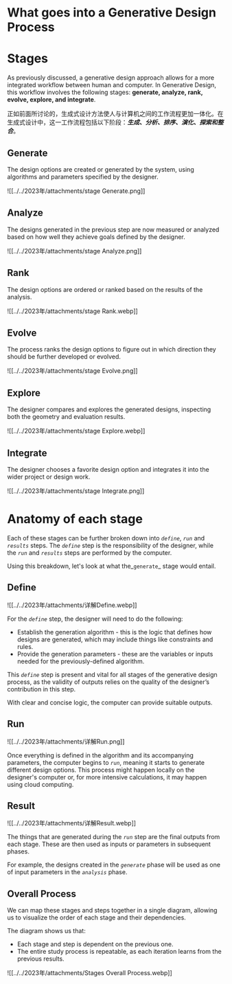 # What goes into a Generative Design Process

# Stages

As previously discussed, a generative design approach allows for a more integrated workflow between human and computer. In Generative Design, this workflow involves the following stages: **generate, analyze, rank, evolve, explore, and integrate**.

正如前面所讨论的，生成式设计方法使人与计算机之间的工作流程更加一体化。在生成式设计中，这一工作流程包括以下阶段：_**生成、分析、排序、演化、探索和整合**_。

## Generate

The design options are created or generated by the system, using algorithms and parameters specified by the designer.

![[../../2023年/attachments/stage Generate.png]]

## Analyze

The designs generated in the previous step are now measured or analyzed based on how well they achieve goals defined by the designer.

![[../../2023年/attachments/stage Analyze.png]]

## Rank

The design options are ordered or ranked based on the results of the analysis.

![[../../2023年/attachments/stage Rank.webp]]

## Evolve

The process ranks the design options to figure out in which direction they should be further developed or evolved.

![[../../2023年/attachments/stage Evolve.png]]

## Explore

The designer compares and explores the generated designs, inspecting both the geometry and evaluation results.

![[../../2023年/attachments/stage Explore.webp]]

## Integrate

The designer chooses a favorite design option and integrates it into the wider project or design work.

![[../../2023年/attachments/stage Integrate.png]]

# Anatomy of each stage

Each of these stages can be further broken down into _`define`_, _`run`_ and _`results`_ steps. The _`define`_ step is the responsibility of the designer, while the _`run`_ and _`results`_ steps are performed by the computer.

Using this breakdown, let's look at what the_`generate`_ stage would entail.

## Define

![[../../2023年/attachments/详解Define.webp]]

For the _`define`_ step, the designer will need to do the following:

- Establish the generation algorithm - this is the logic that defines how designs are generated, which may include things like constraints and rules.
- Provide the generation parameters - these are the variables or inputs needed for the previously-defined algorithm.

This _`define`_ step is present and vital for all stages of the generative design process, as the validity of outputs relies on the quality of the designer’s contribution in this step.

With clear and concise logic, the computer can provide suitable outputs.

## Run

![[../../2023年/attachments/详解Run.png]]

Once everything is defined in the algorithm and its accompanying parameters, the computer begins to _`run`_, meaning it starts to generate different design options. This process might happen locally on the designer's computer or, for more intensive calculations, it may happen using cloud computing.

## Result

![[../../2023年/attachments/详解Result.webp]]

The things that are generated during the _`run`_ step are the final outputs from each stage. These are then used as inputs or parameters in subsequent phases.

For example, the designs created in the _`generate`_ phase will be used as one of input parameters in the _`analysis`_ phase.

## Overall Process

We can map these stages and steps together in a single diagram, allowing us to visualize the order of each stage and their dependencies.

The diagram shows us that:

- Each stage and step is dependent on the previous one.
- The entire study process is repeatable, as each iteration learns from the previous results.

![[../../2023年/attachments/Stages Overall Process.webp]]